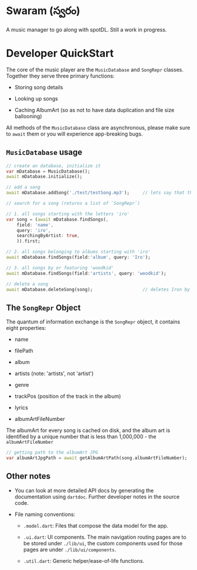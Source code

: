 # Swaram (స్వరం)

A music manager to go along with spotDL. Still a work in progress.

# Developer QuickStart

The core of the music player are the `MusicDatabase` and `SongRepr` classes. Together they serve 
three primary functions:

- Storing song details

- Looking up songs

- Caching AlbumArt (so as not to have data duplication and file size ballooning)

All methods of the `MusicDatabase` class are asynchronous, please make sure to `await` them or you
will experience app-breaking bugs.

## `MusicDatabase` usage

```dart
// create an database, initialize it
var mDatabase = MusicDatabase();
await mDatabase.initialize();

// add a song
await mDatabase.addSong('./test/testSong.mp3');     // lets say that the song is Iron by Woodkid

// search for a song (returns a list of `SongRepr`)

// 1. all songs starting with the letters 'iro'
var song = (await mDatabase.findSongs(,
    field: 'name',
    query: 'iro',
    searchingByArtist: true,
    )).first;

// 2. all songs belonging to albums starting with 'iro'
await mDatabase.findSongs(field:'album', query: 'Iro');      

// 3. all songs by or featuring 'woodkid'
await mDatabase.findSongs(field:'artists', query: 'woodkid');

// delete a song
await mDatabase.deleteSong(song);                   // deletes Iron by woodkid
```

## The `SongRepr` Object

The quantum of information exchange is the `SongRepr` object, it contains eight properties:

- name

- filePath

- album

- artists (note: 'artists', not 'artist')

- genre

- trackPos (position of the track in the album)

- lyrics

- albumArtFileNumber

The albumArt for every song is cached on disk, and the album art is identified by a unique number
that is less than 1,000,000 - the `albumArtFileNumber`

```dart
// getting path to the albumArt JPG
var albumArtJpgPath = await getAlbumArtPath(song.albumArtFileNumber);
```

## Other notes

- You can look at more detailed API docs by generating the documentation using `dartdoc`. Further
developer notes in the source code.

- File naming conventions:

    - `.model.dart`: Files that compose the data model for the app.

    - `.ui.dart`: UI components. The main navigation routing pages are to be stored under
    `./lib/ui`, the custom components used for those pages are under `./lib/ui/components`.

    - `.util.dart`: Generic helper/ease-of-life functions.